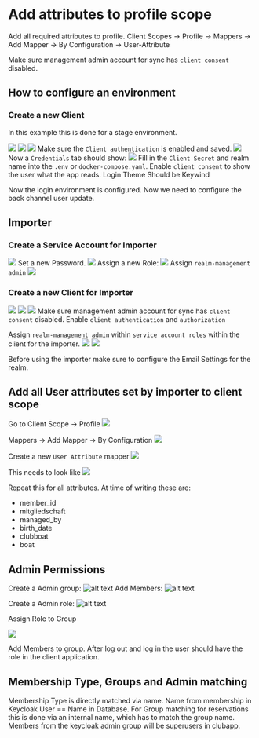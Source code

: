 # Add attributes to profile scope

Add all required attributes to profile.
Client Scopes -> Profile -> Mappers -> Add Mapper -> By Configuration -> User-Attribute

Make sure management admin account for sync has `client consent` disabled.

## How to configure an environment
### Create a new Client

In this example this is done for a stage environment.

![](keycloak-screenshot/image.png)
![](keycloak-screenshot/image-1.png)
![](keycloak-screenshot/image-2.png)
Make sure the `Client authentication` is enabled and saved.
![](keycloak-screenshot/image-3.png)
Now a `Credentials` tab should show:
![](keycloak-screenshot/image-4.png)
Fill in the `Client Secret` and realm name into the `.env` or `docker-compose.yaml`.
Enable `client consent` to show the user what the app reads.
Login Theme Should be Keywind

Now the login environment is configured. Now we need to configure the back channel user update.

## Importer
### Create a Service Account for Importer

![](keycloak-screenshot/image-5.png)
Set a new Password.
![](keycloak-screenshot/image-6.png)
Assign a new Role:
![](keycloak-screenshot/image-7.png)
Assign `realm-management admin`
![](keycloak-screenshot/image-8.png)

### Create a new Client for Importer

![](keycloak-screenshot/image-9.png)
![](keycloak-screenshot/image-10.png)
![](keycloak-screenshot/image-11.png)
Make sure management admin account for sync has `client consent` disabled.
Enable `client authentication` and `authorization`

Assign `realm-management admin` within `service account roles` within the client for the importer.
![](keycloak-screenshot/image-12.png)
![](keycloak-screenshot/image-13.png)

Before using the importer make sure to configure the Email Settings for the realm.

## Add all User attributes set by importer to client scope

Go to Client Scope -> Profile
![](keycloak-screenshot/image-14.png)

Mappers -> Add Mapper -> By Configuration
![](keycloak-screenshot/image-15.png)

Create a new `User Attribute` mapper
![](keycloak-screenshot/image-16.png)

This needs to look like
![](keycloak-screenshot/image-17.png)

Repeat this for all attributes.
At time of writing these are:
- member_id
- mitgliedschaft
- managed_by
- birth_date
- clubboat
- boat

## Admin Permissions
Create a Admin group:
![alt text](image.png)
Add Members:
![alt text](image-1.png)

Create a Admin role:
![alt text](image-2.png)

Assign Role to Group

![](image-3.png)

Add Members to group. After log out and log in the user should have the role in the client application.

## Membership Type, Groups and Admin matching
Membership Type is directly matched via name. Name from membership in Keycloak User == Name in Database.
For Group matching for reservations this is done via an internal name, which has to match the group name.
Members from the keycloak admin group will be superusers in clubapp.
